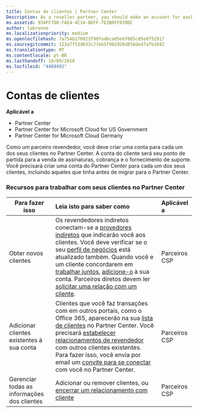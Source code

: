 ```yaml
---
title: Contas de clientes | Partner Center
Description: As a reseller partner, you should make an account for each of your customers in Partner Center. The customer account will be your starting point for selling subscriptions, billing, and providing support.
ms.assetid: 934FF7D8-FAE4-4C14-8DFF-7E2B0FF039DC
author: labrenne
ms.localizationpriority: medium
ms.openlocfilehash: 7a754b170923f90fed6ca05e6f005c05e8f52917
ms.sourcegitcommit: 123a7f53d633c27eb5f982926d856de47afb1042
ms.translationtype: MT
ms.contentlocale: pt-BR
ms.lasthandoff: 10/09/2018
ms.locfileid: "4489492"
---
```

# <a name="customer-accounts"></a>Contas de clientes

**Aplicável a**

-  Partner Center
-  Partner Center for Microsoft Cloud for US Government
-  Partner Center for Microsoft Cloud Germany

Como um parceiro revendedor, você deve criar uma conta para cada um dos seus clientes no Partner Center. A conta do cliente será seu ponto de partida para a venda de assinaturas, cobrança e o fornecimento de suporte. Você precisará criar uma conta do Partner Center para cada um dos seus clientes, incluindo aqueles que tinha antes de migrar para o Partner Center.

### <a name="resources-for-working-with-your-customers-on-the-partner-center"></a>Recursos para trabalhar com seus clientes no Partner Center

|**Para fazer isso**   |**Leia isto para saber como**   |**Aplicável a**|
|-----------------|:----------------------------|:--------------|
|Obter novos clientes|Os revendedores indiretos conectam-se a [provedores indiretos](indirect-reseller-tasks-in-partner-center.md) que indicarão você aos clientes. Você deve verificar se o seu [perfil de negócios](create-a-marketing-profile.md) está atualizado também. Quando você e um cliente concordarem em [trabalhar juntos](responding-to-referrals.md), [adicione-o](add-a-new-customer.md) à sua conta. Parceiros diretos devem ler [solicitar uma relação com um cliente](request-a-relationship-with-a-customer.md).|Parceiros CSP|
|Adicionar clientes existentes à sua conta   | Clientes que você faz transações com em outros portais, como o Office 365, aparecerão na sua [lista de clientes](see-your-customer-list.md) no Partner Center. Você precisará [estabelecer relacionamentos de revendedor](indirect-reseller-tasks-in-partner-center.md) com outros clientes existentes. Para fazer isso, você envia por email um [convite para se conectar](responding-to-referrals.md) com você no Partner Center.   | Parceiros CSP   |
|Gerenciar todas as informações dos clientes   | Adicionar ou remover clientes, ou [encerrar um relacionamento com cliente](remove-a-relationship.md)|   Parceiros CSP |